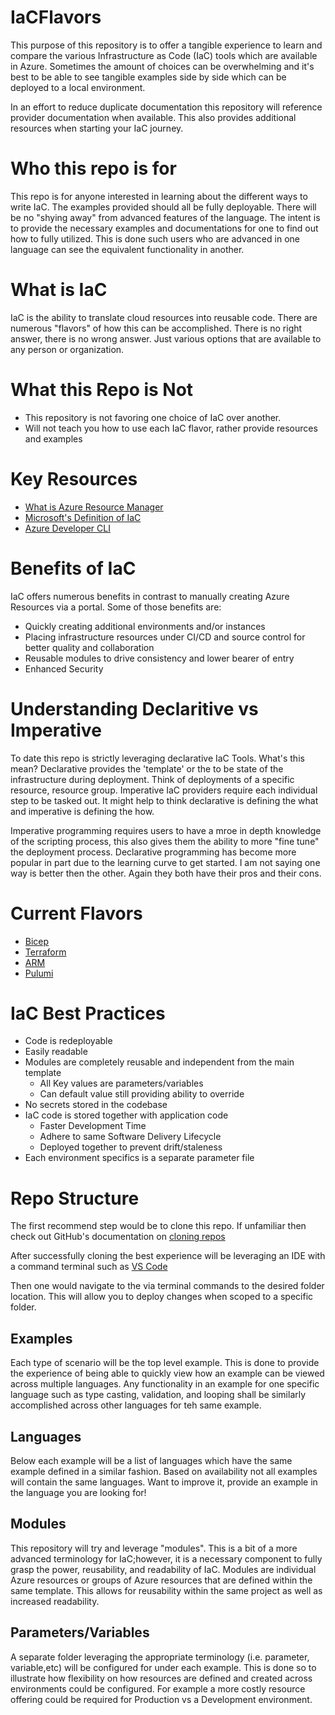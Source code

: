 # IaCFlavors
This purpose of this repository is to offer a tangible experience to learn and compare the various Infrastructure as Code (IaC) tools which are available in Azure. Sometimes the amount of choices can be overwhelming and it's best to be able to see tangible examples side by side which can be deployed to a local environment. 

In an effort to reduce duplicate documentation this repository will reference provider documentation when available. This also provides additional resources when starting your IaC journey.

# Who this repo is for
This repo is for anyone interested in learning about the different ways to write IaC. The examples provided should all be fully deployable. There will be no "shying away" from advanced features of the language. The intent is to provide the necessary examples and documentations for one to find out how to fully utilized. This is done such users who are advanced in one language can see the equivalent functionality in another.

# What is IaC
IaC is the ability to translate cloud resources into reusable code. There are numerous "flavors" of how this can be accomplished. There is no right answer, there is no wrong answer. Just various options that are available to any person or organization.

# What this Repo is Not
- This repository is not favoring one choice of IaC over another.
- Will not teach you how to use each IaC flavor, rather provide resources and examples

# Key Resources
- [What is Azure Resource Manager](https://docs.microsoft.com/en-us/azure/azure-resource-manager/management/overview)
- [Microsoft's Definition of IaC](https://docs.microsoft.com/en-us/dotnet/architecture/cloud-native/infrastructure-as-code)
- [Azure Developer CLI](https://docs.microsoft.com/en-us/azure/developer/azure-developer-cli/)

# Benefits of IaC
IaC offers numerous benefits in contrast to manually creating Azure Resources via a portal. Some of those benefits are:
- Quickly creating additional environments and/or instances
- Placing infrastructure resources under CI/CD and source control for better quality and collaboration
- Reusable modules to drive consistency and lower bearer of entry
- Enhanced Security

# Understanding Declaritive vs Imperative 
To date this repo is strictly leveraging declarative IaC Tools. What's this mean? Declarative provides the 'template' or the to be state of the infrastructure during deployment. Think of deployments of a specific resource, resource group. Imperative IaC providers require each individual step to be tasked out. It might help to think declarative is defining the what and imperative is defining the how.

Imperative programming requires users to have a mroe in depth knowledge of the scripting process, this also gives them the ability to more "fine tune" the deployment process. Declarative programming has become more popular in part due to the learning curve to get started. I am not saying one way is better then the other. Again they both have their pros and their cons.

# Current Flavors
- [Bicep](documentation/bicep.md)
- [Terraform](documentation/terraform.md)
- [ARM](documentation/ARM.md)
- [Pulumi](documentation/pulumi.md)

# IaC Best Practices
- Code is redeployable
- Easily readable
- Modules are completely reusable and independent from the main template
  - All Key values are parameters/variables
  - Can default value still providing ability to override
- No secrets stored in the codebase
- IaC code is stored together with application code
  - Faster Development Time
  - Adhere to same Software Delivery Lifecycle
  - Deployed together to prevent drift/staleness
- Each environment specifics is a separate parameter file

# Repo Structure
The first recommend step would be to clone this repo. If unfamiliar then check out GitHub's documentation on [cloning repos](https://docs.github.com/en/repositories/creating-and-managing-repositories/cloning-a-repository)

After successfully cloning the best experience will be leveraging an IDE with a command terminal such as [VS Code](https://code.visualstudio.com/download)

Then one would navigate to the via terminal commands to the desired folder location. This will allow you to deploy changes when scoped to a specific folder.

## Examples
Each type of scenario will be the top level example. This is done to provide the experience of being able to quickly view how an example can be viewed across multiple languages. Any functionality in an example for one specific language such as type casting, validation, and looping shall be similarly accomplished across other languages for teh same example.

## Languages
Below each example will be a list of languages which have the same example defined in a similar fashion. Based on availability not all examples will contain the same languages. Want to improve it, provide an example in the language you are looking for!

## Modules
This repository will try and leverage "modules". This is a bit of a more advanced terminology for IaC;however, it is a necessary component to fully grasp the power, reusability, and readability of IaC. Modules are individual Azure resources or groups of Azure resources that are defined within the same template. This allows for reusability within the same project as well as increased readability.

## Parameters/Variables
A separate folder leveraging the appropriate terminology (i.e. parameter, variable,etc) will be configured for under each example. This is done so to illustrate how flexibility on how resources are defined and created across environments could be configured. For example a more costly resource offering could be required for Production vs a Development environment.
